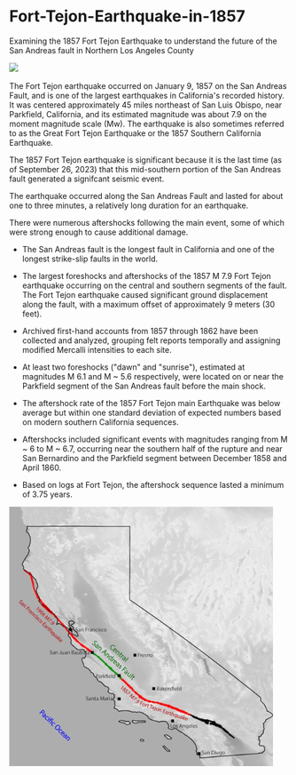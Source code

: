 # Fort-Tejon-Earthquake-in-1857
Examining the 1857 Fort Tejon Earthquake to understand the future of the San Andreas fault in Northern Los Angeles County
 

![](img/fort_tejon_modern.png)

The Fort Tejon earthquake occurred on January 9, 1857 on the San Andreas Fault, and is one of the largest earthquakes in California's recorded history. It was centered approximately 45 miles northeast of San Luis Obispo, near Parkfield, California, and its estimated magnitude was about 7.9 on the moment magnitude scale (Mw). The earthquake is also sometimes referred to as the Great Fort Tejon Earthquake or the 1857 Southern California Earthquake.

The 1857 Fort Tejon earthquake is significant because it is the last time (as of September 26, 2023) that this mid-southern portion of the San Andreas fault generated a signifcant seismic event.

The earthquake occurred along the San Andreas Fault and lasted for about one to three minutes, a relatively long duration for an earthquake.

There were numerous aftershocks following the main event, some of which were strong enough to cause additional damage.

* The San Andreas fault is the longest fault in California and one of the longest strike-slip faults in the world.

* The largest foreshocks and aftershocks of the 1857 M 7.9 Fort Tejon earthquake occurring on the central and southern segments of the fault. The Fort Tejon earthquake caused significant ground displacement along the fault, with a maximum offset of approximately 9 meters (30 feet).

* Archived first-hand accounts from 1857 through 1862 have been collected and analyzed, grouping felt reports temporally and assigning modified Mercalli intensities to each site.

* At least two foreshocks ("dawn" and "sunrise"), estimated at magnitudes M 6.1 and M ~ 5.6 respectively, were located on or near the Parkfield segment of the San Andreas fault before the main shock.

* The aftershock rate of the 1857 Fort Tejon main Earthquake was below average but within one standard deviation of expected numbers based on modern southern California sequences.

* Aftershocks included significant events with magnitudes ranging from M ~ 6 to M ~ 6.7, occurring near the southern half of the rupture and near San Bernardino and the Parkfield segment between December 1858 and April 1860.

* Based on logs at Fort Tejon, the aftershock sequence lasted a minimum of 3.75 years.

![](img/CA_1857_1906.png)






